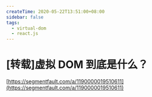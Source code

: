 ```yaml
---
createTime: 2020-05-22T13:51:00+08:00
sidebar: false
tags:
  - virtual-dom
  - react.js
---
```


# [转载]虚拟 DOM 到底是什么？



[https://segmentfault.com/a/1190000019510611](https://segmentfault.com/a/1190000019510611)
